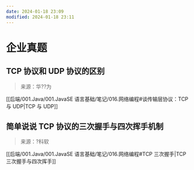 ```yaml
---
date: 2024-01-18 23:09
modified: 2024-01-18 23:11
---
```


# 企业真题

## TCP 协议和 UDP 协议的区别

>来源：华??为

[[后端/001.Java/001.JavaSE 语言基础/笔记/016.网络编程#谈传输层协议：TCP 与 UDP|TCP 与 UDP]]

## 简单说说 TCP 协议的三次握手与四次挥手机制

>来源：?科软

[[后端/001.Java/001.JavaSE 语言基础/笔记/016.网络编程#TCP 三次握手|TCP 三次握手与四次挥手]]
